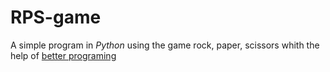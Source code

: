 # RPS-game
A simple program in *Python* using the game rock, paper, scissors whith the help of [better programing](https://betterprogramming.pub/3-fun-beginner-python-projects-with-random-numbers-df12c84a621)
